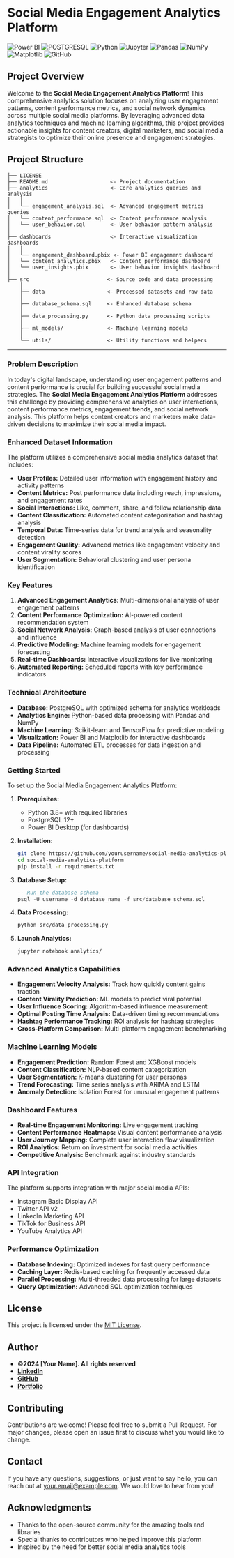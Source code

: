 # Social Media Engagement Analytics Platform

![Power BI](https://img.shields.io/badge/power_bi-F2C811?style=for-the-badge&logo=powerbi&logoColor=black)
![POSTGRESQL](https://img.shields.io/badge/PostgreSQL-4169E1.svg?style=for-the-badge&logo=PostgreSQL&logoColor=white)
![Python](https://img.shields.io/badge/Python-3776AB?style=for-the-badge&logo=python&logoColor=white)
![Jupyter](https://img.shields.io/badge/Jupyter-F37626?style=for-the-badge&logo=jupyter&logoColor=white)
![Pandas](https://img.shields.io/badge/Pandas-150458?style=for-the-badge&logo=pandas&logoColor=white)
![NumPy](https://img.shields.io/badge/NumPy-013243?style=for-the-badge&logo=numpy&logoColor=white)
![Matplotlib](https://img.shields.io/badge/Matplotlib-11557c?style=for-the-badge&logo=matplotlib&logoColor=white)
![GitHub](https://img.shields.io/badge/github-%23121011.svg?style=for-the-badge&logo=github&logoColor=white)

## Project Overview

Welcome to the **Social Media Engagement Analytics Platform**! This comprehensive analytics solution focuses on analyzing user engagement patterns, content performance metrics, and social network dynamics across multiple social media platforms. By leveraging advanced data analytics techniques and machine learning algorithms, this project provides actionable insights for content creators, digital marketers, and social media strategists to optimize their online presence and engagement strategies.

## Project Structure

    ├── LICENSE
    ├── README.md                    <- Project documentation
    ├── analytics                    <- Core analytics queries and analysis
    │   │
    │   └── engagement_analysis.sql  <- Advanced engagement metrics queries
    │   └── content_performance.sql  <- Content performance analysis
    │   └── user_behavior.sql        <- User behavior pattern analysis
    │
    ├── dashboards                   <- Interactive visualization dashboards
    │   │
    │   └── engagement_dashboard.pbix <- Power BI engagement dashboard
    │   └── content_analytics.pbix   <- Content performance dashboard
    │   └── user_insights.pbix       <- User behavior insights dashboard
    │   
    ├── src                         <- Source code and data processing
        │
        ├── data                    <- Processed datasets and raw data
        │   
        ├── database_schema.sql     <- Enhanced database schema
        │
        ├── data_processing.py      <- Python data processing scripts
        │
        ├── ml_models/              <- Machine learning models
        │
        └── utils/                  <- Utility functions and helpers

--------

### Problem Description

In today's digital landscape, understanding user engagement patterns and content performance is crucial for building successful social media strategies. The **Social Media Engagement Analytics Platform** addresses this challenge by providing comprehensive analytics on user interactions, content performance metrics, engagement trends, and social network analysis. This platform helps content creators and marketers make data-driven decisions to maximize their social media impact.

### Enhanced Dataset Information

The platform utilizes a comprehensive social media analytics dataset that includes:

- **User Profiles:** Detailed user information with engagement history and activity patterns
- **Content Metrics:** Post performance data including reach, impressions, and engagement rates
- **Social Interactions:** Like, comment, share, and follow relationship data
- **Content Classification:** Automated content categorization and hashtag analysis
- **Temporal Data:** Time-series data for trend analysis and seasonality detection
- **Engagement Quality:** Advanced metrics like engagement velocity and content virality scores
- **User Segmentation:** Behavioral clustering and user persona identification

### Key Features

1. **Advanced Engagement Analytics:** Multi-dimensional analysis of user engagement patterns
2. **Content Performance Optimization:** AI-powered content recommendation system
3. **Social Network Analysis:** Graph-based analysis of user connections and influence
4. **Predictive Modeling:** Machine learning models for engagement forecasting
5. **Real-time Dashboards:** Interactive visualizations for live monitoring
6. **Automated Reporting:** Scheduled reports with key performance indicators

### Technical Architecture

- **Database:** PostgreSQL with optimized schema for analytics workloads
- **Analytics Engine:** Python-based data processing with Pandas and NumPy
- **Machine Learning:** Scikit-learn and TensorFlow for predictive modeling
- **Visualization:** Power BI and Matplotlib for interactive dashboards
- **Data Pipeline:** Automated ETL processes for data ingestion and processing

### Getting Started

To set up the Social Media Engagement Analytics Platform:

1. **Prerequisites:** 
   - Python 3.8+ with required libraries
   - PostgreSQL 12+
   - Power BI Desktop (for dashboards)

2. **Installation:**
   ```bash
   git clone https://github.com/yourusername/social-media-analytics-platform.git
   cd social-media-analytics-platform
   pip install -r requirements.txt
   ```

3. **Database Setup:**
   ```sql
   -- Run the database schema
   psql -U username -d database_name -f src/database_schema.sql
   ```

4. **Data Processing:**
   ```bash
   python src/data_processing.py
   ```

5. **Launch Analytics:**
   ```bash
   jupyter notebook analytics/
   ```

### Advanced Analytics Capabilities

- **Engagement Velocity Analysis:** Track how quickly content gains traction
- **Content Virality Prediction:** ML models to predict viral potential
- **User Influence Scoring:** Algorithm-based influence measurement
- **Optimal Posting Time Analysis:** Data-driven timing recommendations
- **Hashtag Performance Tracking:** ROI analysis for hashtag strategies
- **Cross-Platform Comparison:** Multi-platform engagement benchmarking

### Machine Learning Models

- **Engagement Prediction:** Random Forest and XGBoost models
- **Content Classification:** NLP-based content categorization
- **User Segmentation:** K-means clustering for user personas
- **Trend Forecasting:** Time series analysis with ARIMA and LSTM
- **Anomaly Detection:** Isolation Forest for unusual engagement patterns

### Dashboard Features

- **Real-time Engagement Monitoring:** Live engagement tracking
- **Content Performance Heatmaps:** Visual content performance analysis
- **User Journey Mapping:** Complete user interaction flow visualization
- **ROI Analytics:** Return on investment for social media activities
- **Competitive Analysis:** Benchmark against industry standards

### API Integration

The platform supports integration with major social media APIs:
- Instagram Basic Display API
- Twitter API v2
- LinkedIn Marketing API
- TikTok for Business API
- YouTube Analytics API

### Performance Optimization

- **Database Indexing:** Optimized indexes for fast query performance
- **Caching Layer:** Redis-based caching for frequently accessed data
- **Parallel Processing:** Multi-threaded data processing for large datasets
- **Query Optimization:** Advanced SQL optimization techniques

## License

This project is licensed under the [MIT License](LICENSE).

## Author
- **©2024 [Your Name]. All rights reserved**
- **[LinkedIn](https://www.linkedin.com/in/yourprofile/)**
- **[GitHub](https://github.com/yourusername)**
- **[Portfolio](https://yourportfolio.com/)**

## Contributing

Contributions are welcome! Please feel free to submit a Pull Request. For major changes, please open an issue first to discuss what you would like to change.

## Contact

If you have any questions, suggestions, or just want to say hello, you can reach out at [your.email@example.com](mailto:your.email@example.com). We would love to hear from you!

## Acknowledgments

- Thanks to the open-source community for the amazing tools and libraries
- Special thanks to contributors who helped improve this platform
- Inspired by the need for better social media analytics tools